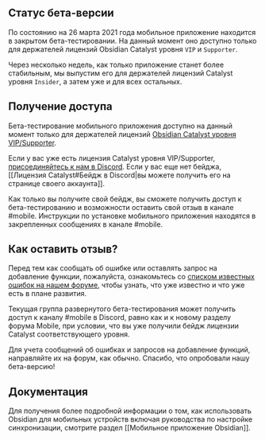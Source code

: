 ## Статус бета-версии

По состоянию на 26 марта 2021 года мобильное приложение находится в закрытом бета-тестировании. На данный момент оно доступно только для держателей лицензий Obsidian Catalyst уровня `VIP` и `Supporter`.

Через несколько недель, как только приложение станет более стабильным, мы выпустим его для держателей лицензий Catalyst уровня `Insider`, а затем уже и для всех остальных.

## Получение доступа

Бета-тестирование мобильного приложения доступно на данный момент только для держателей лицензий [Obsidian Catalyst уровня VIP/Supporter](https://obsidian.md/pricing).

Если у вас уже есть лицензия Catalyst уровня VIP/Supporter, [присоединяйтесь к нам в Discord](https://discord.gg/veuWUTm). Если у вас еще нет бейджа, [[Лицензия Catalyst#Бейдж в Discord|вы можете получить его на странице своего аккаунта]].

Как только вы получите свой бейдж, вы сможете получить доступ к бета-тестированию и возможности оставить свой отзыв в канале #mobile. Инструкции по установке мобильного приложения находятся в закрепленных сообщениях в канале #mobile.

## Как оставить отзыв?

Перед тем как сообщать об ошибке или оставлять запрос на добавление функции, пожалуйста, ознакомьтесь со [списком известных ошибок на нашем форуме](https://forum.obsidian.md/t/list-of-known-issues/14286), чтобы узнать, что уже известно и что уже есть в плане развития.

Текущая группа развернутого бета-тестирования может получить доступ к каналу #mobile в Discord, равно как и к новому разделу форума Mobile, при условии, что вы уже получили бейдж лицензии Catalyst соответствующего уровня.

Для учета сообщений об ошибках и запросов на добавление функций, направляйте их на форум, как обычно. Спасибо, что опробовали нашу бета-версию!

## Документация

Для получения более подробной информации о том, как использовать Obsidian для мобильных устройств включая руководства по настройке синхронизации, смотрите раздел [[Мобильное приложение Obsidian]].